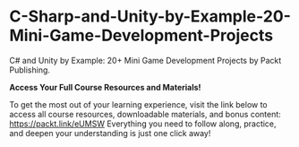 # C-Sharp-and-Unity-by-Example-20-Mini-Game-Development-Projects
C# and Unity by Example: 20+ Mini Game Development Projects by Packt Publishing.

**Access Your Full Course Resources and Materials!**

To get the most out of your learning experience, visit the link below to access all course resources, downloadable materials, and bonus content: https://packt.link/eUMSW
Everything you need to follow along, practice, and deepen your understanding is just one click away!
